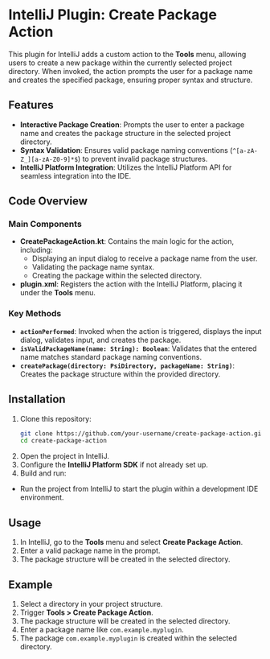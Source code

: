 # IntelliJ Plugin: Create Package Action

This plugin for IntelliJ adds a custom action to the **Tools** menu, allowing users to create a new package within the currently selected project directory. 
When invoked, the action prompts the user for a package name and creates the specified package, ensuring proper syntax and structure.

## Features

- **Interactive Package Creation**: Prompts the user to enter a package name and creates the package structure in the selected project directory.
- **Syntax Validation**: Ensures valid package naming conventions (`^[a-zA-Z_][a-zA-Z0-9]*$`) to prevent invalid package structures.
- **IntelliJ Platform Integration**: Utilizes the IntelliJ Platform API for seamless integration into the IDE.

## Code Overview

### Main Components

- **CreatePackageAction.kt**: Contains the main logic for the action, including:
  - Displaying an input dialog to receive a package name from the user.
  - Validating the package name syntax.
  - Creating the package within the selected directory.
- **plugin.xml**: Registers the action with the IntelliJ Platform, placing it under the **Tools** menu.

### Key Methods

- **`actionPerformed`**: Invoked when the action is triggered, displays the input dialog, validates input, and creates the package.
- **`isValidPackageName(name: String): Boolean`**: Validates that the entered name matches standard package naming conventions.
- **`createPackage(directory: PsiDirectory, packageName: String)`**: Creates the package structure within the provided directory.

## Installation

1. Clone this repository:
   ```bash
   git clone https://github.com/your-username/create-package-action.git
   cd create-package-action
2. Open the project in IntelliJ.
3. Configure the **IntelliJ Platform SDK** if not already set up.
4. Build and run:
- Run the project from IntelliJ to start the plugin within a development IDE environment.

## Usage

1. In IntelliJ, go to the **Tools** menu and select **Create Package Action**.
2. Enter a valid package name in the prompt.
3. The package structure will be created in the selected directory.

## Example

1. Select a directory in your project structure.
2. Trigger **Tools > Create Package Action**.
3. The package structure will be created in the selected directory.
4. Enter a package name like `com.example.myplugin`.
5. The package `com.example.myplugin` is created within the selected directory.
